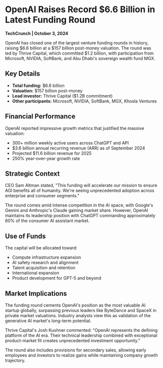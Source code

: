 # OpenAI Raises Record $6.6 Billion in Latest Funding Round

**TechCrunch | October 3, 2024**

OpenAI has closed one of the largest venture funding rounds in history, raising $6.6 billion at a $157 billion post-money valuation. The round was led by Thrive Capital, which committed $1.2 billion, with participation from Microsoft, NVIDIA, SoftBank, and Abu Dhabi's sovereign wealth fund MGX.

## Key Details

- **Total funding:** $6.6 billion
- **Valuation:** $157 billion post-money
- **Lead investor:** Thrive Capital ($1.2B commitment)
- **Other participants:** Microsoft, NVIDIA, SoftBank, MGX, Khosla Ventures

## Financial Performance

OpenAI reported impressive growth metrics that justified the massive valuation:
- 300+ million weekly active users across ChatGPT and API
- $3.6 billion annual recurring revenue (ARR) as of September 2024
- Projected $11.6 billion revenue for 2025
- 250% year-over-year growth rate

## Strategic Context

CEO Sam Altman stated, "This funding will accelerate our mission to ensure AGI benefits all of humanity. We're seeing unprecedented adoption across enterprise and consumer segments."

The round comes amid intense competition in the AI space, with Google's Gemini and Anthropic's Claude gaining market share. However, OpenAI maintains its leadership position with ChatGPT commanding approximately 60% of the consumer AI assistant market.

## Use of Funds

The capital will be allocated toward:
- Compute infrastructure expansion
- AI safety research and alignment
- Talent acquisition and retention
- International expansion
- Product development for GPT-5 and beyond

## Market Implications

The funding round cements OpenAI's position as the most valuable AI startup globally, surpassing previous leaders like ByteDance and SpaceX in private market valuations. Industry analysts view this as validation of the generative AI market's long-term potential.

Thrive Capital's Josh Kushner commented: "OpenAI represents the defining platform of the AI era. Their technical leadership combined with exceptional product-market fit creates unprecedented investment opportunity."

The round also includes provisions for secondary sales, allowing early employees and investors to realize gains while maintaining company growth trajectory.